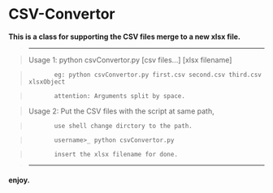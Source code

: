 # CSV-Convertor

**This is a class for supporting the CSV files merge to a new xlsx file.**

>   -------------------------------------------------------------------------------
    
>    Usage 1: python csvConvertor.py [csv files...] [xlsx filename]

>            eg: python csvConvertor.py first.csv second.csv third.csv xlsxObject

>            attention: Arguments split by space.

>    Usage 2: Put the CSV files with the script at same path,

>            use shell change dirctory to the path.

>            username>_ python csvConvertor.py

>            insert the xlsx filename for done.

>    -------------------------------------------------------------------------------

#### enjoy.

